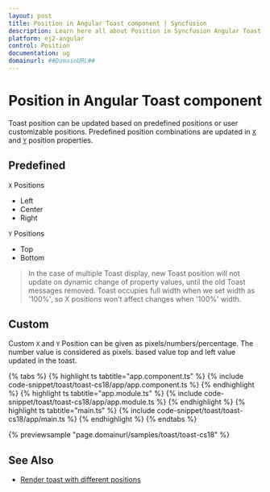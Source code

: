 ```yaml
---
layout: post
title: Position in Angular Toast component | Syncfusion
description: Learn here all about Position in Syncfusion Angular Toast component of Syncfusion Essential JS 2 and more.
platform: ej2-angular
control: Position 
documentation: ug
domainurl: ##DomainURL##
---
```


# Position in Angular Toast component

Toast position can be updated based on predefined positions or user customizable positions. Predefined position combinations are updated in [`X`](https://ej2.syncfusion.com/angular/documentation/api/toast/toastPositionModel#x) and [`Y`](https://ej2.syncfusion.com/angular/documentation/api/toast/toastPositionModel#y) position properties.

## Predefined

`X` Positions

* Left
* Center
* Right

`Y` Positions

* Top
* Bottom

> In the case of multiple Toast display, new Toast position will not update on dynamic change of property values, until the old Toast messages removed.
> Toast occupies full width when we set width as '100%', so X positions won't affect changes when '100%' width.

## Custom

Custom `X` and `Y` Position can be given as pixels/numbers/percentage. The number value is considered as pixels. based value top and left value updated in the toast.

{% tabs %}
{% highlight ts tabtitle="app.component.ts" %}
{% include code-snippet/toast/toast-cs18/app/app.component.ts %}
{% endhighlight %}
{% highlight ts tabtitle="app.module.ts" %}
{% include code-snippet/toast/toast-cs18/app/app.module.ts %}
{% endhighlight %}
{% highlight ts tabtitle="main.ts" %}
{% include code-snippet/toast/toast-cs18/app/main.ts %}
{% endhighlight %}
{% endtabs %}
  
{% previewsample "page.domainurl/samples/toast/toast-cs18" %}

## See Also

* [Render toast with different positions](./how-to/show-multiple-toasts-in-various-positions/)
